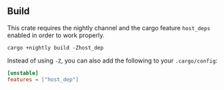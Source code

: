 ## Build

This crate requires the nightly channel and the cargo feature `host_deps` enabled in order to work properly.

    cargo +nightly build -Zhost_dep

Instead of using `-Z`, you can also add the following to your `.cargo/config`:

~~~toml
[unstable]
features = ["host_dep"]
~~~
